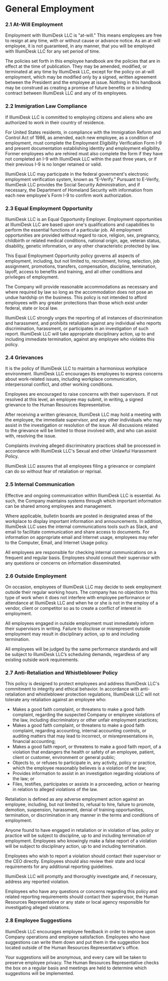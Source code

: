 # General Employment

### 2.1 At-Will Employment

Employment with IllumiDesk LLC is "at-will." This means employees are free to resign at any time, with or without cause or advance notice. As an at-will employee, it is not guaranteed, in any manner, that you will be employed with IllumiDesk LLC for any set period of time.

The policies set forth in this employee handbook are the policies that are in effect at the time of publication. They may be amended, modified, or terminated at any time by IllumiDesk LLC, except for the policy on at-will employment, which may be modified only by a signed, written agreement between the President and the employee at issue. Nothing in this handbook may be construed as creating a promise of future benefits or a binding contract between IllumiDesk LLC and any of its employees.

### 2.2 Immigration Law Compliance

If IllumiDesk LLC is committed to employing citizens and aliens who are authorized to work in their country of residence.

For United States residents, in compliance with the Immigration Reform and Control Act of 1986, as amended, each new employee, as a condition of employment, must complete the Employment Eligibility Verification Form I-9 and present documentation establishing identity and employment eligibility. Former employees who are rehired must also complete the form if they have not completed an I-9 with IllumiDesk LLC within the past three years, or if their previous I-9 is no longer retained or valid.

IllumiDesk LLC may participate in the federal government's electronic employment verification system, known as “E-Verify.” Pursuant to E-Verify, IllumiDesk LLC provides the Social Security Administration, and if necessary, the Department of Homeland Security with information from each new employee's Form I-9 to confirm work authorization.

### 2.3 Equal Employment Opportunity

IllumiDesk LLC is an Equal Opportunity Employer. Employment opportunities at IllumiDesk LLC are based upon one's qualifications and capabilities to perform the essential functions of a particular job. All employment opportunities are provided without regard to race, religion, sex, pregnancy, childbirth or related medical conditions, national origin, age, veteran status, disability, genetic information, or any other characteristic protected by law.

This Equal Employment Opportunity policy governs all aspects of employment, including, but not limited to, recruitment, hiring, selection, job assignment, promotions, transfers, compensation, discipline, termination, layoff, access to benefits and training, and all other conditions and privileges of employment.

The Company will provide reasonable accommodations as necessary and where required by law so long as the accommodation does not pose an undue hardship on the business. This policy is not intended to afford employees with any greater protections than those which exist under federal, state or local law.

IllumiDesk LLC strongly urges the reporting of all instances of discrimination and harassment, and prohibits retaliation against any individual who reports discrimination, harassment, or participates in an investigation of such report. IllumiDesk LLC will take appropriate disciplinary action, up to and including immediate termination, against any employee who violates this policy.

### 2.4 Grievances

It is the policy of IllumiDesk LLC to maintain a harmonious workplace environment. IllumiDesk LLC encourages its employees to express concerns about work-related issues, including workplace communication, interpersonal conflict, and other working conditions.

Employees are encouraged to raise concerns with their supervisors. If not resolved at this level, an employee may submit, in writing, a signed grievance to the Human Resources Representative.

After receiving a written grievance, IllumiDesk LLC may hold a meeting with the employee, the immediate supervisor, and any other individuals who may assist in the investigation or resolution of the issue. All discussions related to the grievance will be limited to those involved with, and who can assist with, resolving the issue.

Complaints involving alleged discriminatory practices shall be processed in accordance with IllumiDesk LLC's Sexual and other Unlawful Harassment Policy.

IllumiDesk LLC assures that all employees filing a grievance or complaint can do so without fear of retaliation or reprisal.

### 2.5 Internal Communication

Effective and ongoing communication within IllumiDesk LLC is essential. As such, the Company maintains systems through which important information can be shared among employees and management.

Where applicable, bulletin boards are posted in designated areas of the workplace to display important information and announcements. In addition, IllumiDesk LLC uses the internal communications tools such as Slack, and email to facilitate communication and share access to documents. For information on appropriate email and Internet usage, employees may refer to the Computer, Email, and Internet Usage policy.

All employees are responsible for checking internal communications on a frequent and regular basis. Employees should consult their supervisor with any questions or concerns on information disseminated.

### 2.6 Outside Employment

On occasion, employees of IllumiDesk LLC may decide to seek employment outside their regular working hours. The company has no objection to this type of work when it does not interfere with employee performance or attendance at IllumiDesk LLC and when he or she is not in the employ of a vendor, client or competitor so as to create a conflict of interest in employment.

All employees engaged in outside employment must immediately inform their supervisors in writing. Failure to disclose or misrepresent outside employment may result in disciplinary action, up to and including termination.

All employees will be judged by the same performance standards and will be subject to IllumiDesk LLC’s scheduling demands, regardless of any existing outside work requirements.

### 2.7 Anti-Retaliation and Whistleblower Policy

This policy is designed to protect employees and address IllumiDesk LLC's commitment to integrity and ethical behavior. In accordance with anti-retaliation and whistleblower protection regulations, IllumiDesk LLC will not tolerate any retaliation against an employee who:

* Makes a good faith complaint, or threatens to make a good faith complaint, regarding the suspected Company or employee violations of the law, including discriminatory or other unfair employment practices;
* Makes a good faith complaint, or threatens to make a good faith complaint, regarding accounting, internal accounting controls, or auditing matters that may lead to incorrect, or misrepresentations in, financial accounting;
* Makes a good faith report, or threatens to make a good faith report, of a violation that endangers the health or safety of an employee, patient, client or customer, environment or general public;
* Objects to, or refuses to participate in, any activity, policy or practice, which the employee reasonably believes is a violation of the law;
* Provides information to assist in an investigation regarding violations of the law; or
* Files, testifies, participates or assists in a proceeding, action or hearing in relation to alleged violations of the law.

Retaliation is defined as any adverse employment action against an employee, including, but not limited to, refusal to hire, failure to promote, demotion, suspension, harassment, denial of training opportunities, termination, or discrimination in any manner in the terms and conditions of employment.

Anyone found to have engaged in retaliation or in violation of law, policy or practice will be subject to discipline, up to and including termination of employment. Employees who knowingly make a false report of a violation will be subject to disciplinary action, up to and including termination.

Employees who wish to report a violation should contact their supervisor or the CEO directly. Employees should also review their state and local requirements for any additional reporting guidelines.

IllumiDesk LLC will promptly and thoroughly investigate and, if necessary, address any reported violation.

Employees who have any questions or concerns regarding this policy and related reporting requirements should contact their supervisor, the Human Resources Representative or any state or local agency responsible for investigating alleged violations.

### 2.8 Employee Suggestions

IllumiDesk LLC encourages employee feedback in order to improve upon Company operations and employee satisfaction. Employees who have suggestions can write them down and put them in the suggestion box located outside of the Human Resources Representative's office.

Your suggestions will be anonymous, and every care will be taken to preserve employee privacy. The Human Resources Representative checks the box on a regular basis and meetings are held to determine which suggestions will be implemented.

